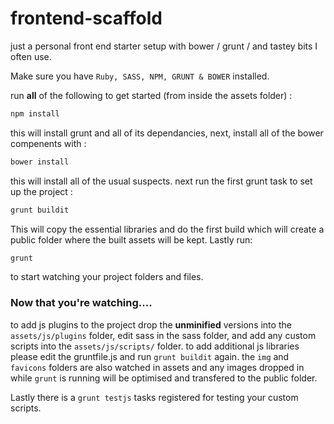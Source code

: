 frontend-scaffold
=================

just a personal front end starter setup with bower / grunt / and tastey bits I often use. 

Make sure you have `Ruby, SASS, NPM, GRUNT & BOWER` installed.

run **all** of the following to get started (from inside the assets folder) : 

```bash
npm install
```

this will install grunt and all of its dependancies, next, install all of the bower compenents with :

```bash
bower install
```

this will install all of the usual suspects. next  run the first grunt task to set up the project :

```bash
grunt buildit
```

This will copy the essential libraries and do the first build which will create a public folder where the built assets will be kept.  Lastly run:

```bash
grunt
```
to start watching your project folders and files.


### Now that you're watching....
to add js plugins to the project drop the **unminified** versions into the `assets/js/plugins` folder, edit sass in the sass folder, and add any custom scripts into the `assets/js/scripts/` folder.  to add additional js libraries please edit the gruntfile.js and run `grunt buildit` again.  the `img` and `favicons` folders are also watched in assets and any images dropped in while `grunt` is running will be optimised and transfered to the public folder.

Lastly there is a `grunt testjs` tasks registered for testing your custom scripts.





